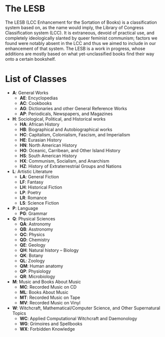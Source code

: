 # The LESB
The LESB (LCC Enhancement for the Sortation of Books) is 
a classification system based on, as the name would imply, the Library of Congress 
Classification system (LCC). It is extraneous, devoid of practical use, and completely 
ideologically slanted by queer feminist communism; factors we found were notably absent 
in the LCC and thus we aimed to include in our enhancement of that system. The LESB is 
a work in progress, whose additions are mostly based on what yet-unclassified books 
find their way onto a certain bookshelf.

# List of Classes

- **A**: General Works
  - **AE**: Encyclopedias
  - **AC**: Cookbooks
  - **AG**: Dictionaries and other General Reference Works
  - **AP**: Periodicals, Newspapers, and Magazines
- **H**: Sociological, Political, and Historical works
  - **HA**: African History
  - **HB**: Biographical and Autobiographical works
  - **HC**: Capitalism, Colonialism, Fascism, and Imperialism
  - **HE**: Eurasian History
  - **HN**: North American History
  - **HO**: Oceanic, Carribean, and Other Island History
  - **HS**: South American History
  - **HX**: Communism, Socialism, and Anarchism
  - **HZ**: History of Extraterrestrial Groups and Nations
- **L**: Artistic Literature
  - **LA**: General Fiction
  - **LF**: Fantasy
  - **LH**: Historical Fiction
  - **LP**: Poetry
  - **LR**: Romance
  - **LS**: Science Fiction
- **P**: Language
  - **PG**: Grammar
- **Q**: Physical Sciences
  - **QA**: Astronomy
  - **QB**: Asstronomy
  - **QC**: Physics
  - **QD**: Chemistry
  - **QE**: Geology
  - **QH**: Natural history – Biology
  - **QK**: Botany
  - **QL**: Zoology
  - **QM**: Human anatomy
  - **QP**: Physiology
  - **QR**: Microbiology
- **M**: Music and Books About Music
  - **MC**: Recorded Music on CD
  - **ML**: Books About Music
  - **MT**: Recorded Music on Tape
  - **MV**: Recorded Music on Vinyl
- **W**: Witchcraft, Mathematical/Computer Science, and Other Supernatural Topics
  - **WC**: Applied Computational Witchcraft and Daemonology
  - **WG**: Grimoires and Spellbooks
  - **WX**: Forbidden Knowledge
